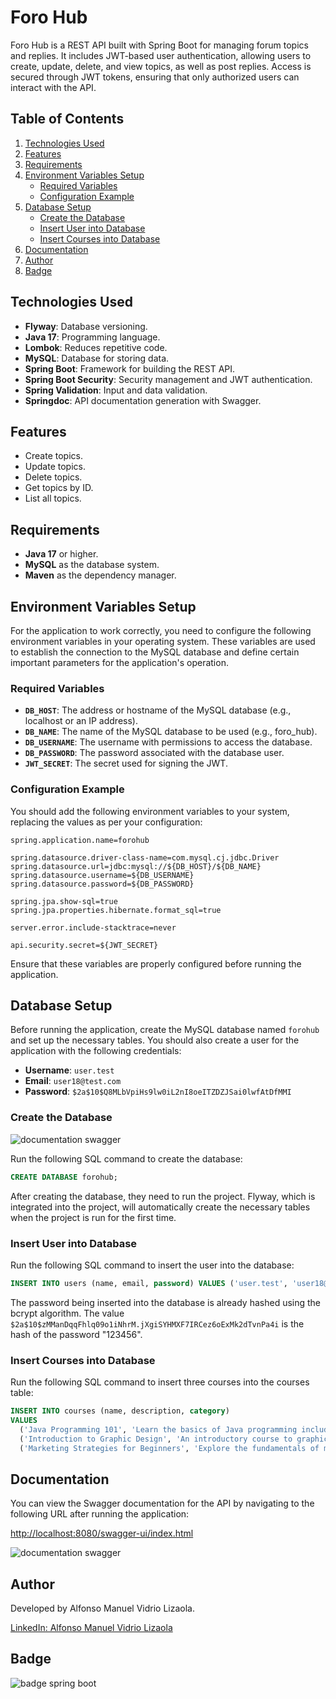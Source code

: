 # Foro Hub

Foro Hub is a REST API built with Spring Boot for managing forum topics and replies. It includes JWT-based user authentication, allowing users to create, update, delete, and view topics, as well as post replies. Access is secured through JWT tokens, ensuring that only authorized users can interact with the API.

## Table of Contents
1. [Technologies Used](#technologies-used)
2. [Features](#features)
3. [Requirements](#requirements)
4. [Environment Variables Setup](#environment-variables-setup)
    - [Required Variables](#required-variables)
    - [Configuration Example](#configuration-example)
5. [Database Setup](#database-setup)
    - [Create the Database](#create-the-database)
    - [Insert User into Database](#insert-user-into-database)
    - [Insert Courses into Database](#insert-courses-into-database)
6. [Documentation](#documentation)
7. [Author](#author)
8. [Badge](#badge)

## Technologies Used
- **Flyway**: Database versioning.
- **Java 17**: Programming language.
- **Lombok**: Reduces repetitive code.
- **MySQL**: Database for storing data.
- **Spring Boot**: Framework for building the REST API.
- **Spring Boot Security**: Security management and JWT authentication.
- **Spring Validation**: Input and data validation.
- **Springdoc**: API documentation generation with Swagger.

## Features
- Create topics.
- Update topics.
- Delete topics.
- Get topics by ID.
- List all topics.

## Requirements
- **Java 17** or higher.
- **MySQL** as the database system.
- **Maven** as the dependency manager.

## Environment Variables Setup

For the application to work correctly, you need to configure the following environment variables in your operating system. These variables are used to establish the connection to the MySQL database and define certain important parameters for the application's operation.

### Required Variables
- **`DB_HOST`**: The address or hostname of the MySQL database (e.g., localhost or an IP address).
- **`DB_NAME`**: The name of the MySQL database to be used (e.g., foro_hub).
- **`DB_USERNAME`**: The username with permissions to access the database.
- **`DB_PASSWORD`**: The password associated with the database user.
- **`JWT_SECRET`**: The secret used for signing the JWT.

### Configuration Example

You should add the following environment variables to your system, replacing the values as per your configuration:

```properties
spring.application.name=forohub

spring.datasource.driver-class-name=com.mysql.cj.jdbc.Driver
spring.datasource.url=jdbc:mysql://${DB_HOST}/${DB_NAME}
spring.datasource.username=${DB_USERNAME}
spring.datasource.password=${DB_PASSWORD}

spring.jpa.show-sql=true
spring.jpa.properties.hibernate.format_sql=true

server.error.include-stacktrace=never

api.security.secret=${JWT_SECRET}
```
Ensure that these variables are properly configured before running the application.

## Database Setup
Before running the application, create the MySQL database named `forohub` and set up the necessary tables. You should also create a user for the application with the following credentials:

- **Username**: `user.test`
- **Email**: `user18@test.com`
- **Password**: `$2a$10$Q8MLbVpiHs9lw0iL2nI8oeITZDZJSai0lwfAtDfMMI`

### Create the Database
<div>
  <img src="https://github.com/user-attachments/assets/254a8ece-ea9c-44a3-9854-2bc8b3d32654" alt="documentation swagger" style="max-width: 550px;">
</div>

Run the following SQL command to create the database:

```sql
CREATE DATABASE forohub;
```

After creating the database, they need to run the project. Flyway, which is integrated into the project, will automatically create the necessary tables when the project is run for the first time.

### Insert User into Database
Run the following SQL command to insert the user into the database:

```sql
INSERT INTO users (name, email, password) VALUES ('user.test', 'user18@test.com', '$2a$10$zMManDqqFhlq09o1iNhrM.jXgiSYHMXF7IRCez6oExMk2dTvnPa4i');
```

The password being inserted into the database is already hashed using the bcrypt algorithm. The value `$2a$10$zMManDqqFhlq09o1iNhrM.jXgiSYHMXF7IRCez6oExMk2dTvnPa4i` is the hash of the password "123456".


### Insert Courses into Database
Run the following SQL command to insert three courses into the courses table:
```sql
INSERT INTO courses (name, description, category) 
VALUES 
  ('Java Programming 101', 'Learn the basics of Java programming including syntax, data types, and control structures.', 'PROGRAMMING'),
  ('Introduction to Graphic Design', 'An introductory course to graphic design, covering design principles and software usage.', 'DESIGN'),
  ('Marketing Strategies for Beginners', 'Explore the fundamentals of marketing, from market research to social media strategies.', 'MARKETING');
```
## Documentation
You can view the Swagger documentation for the API by navigating to the following URL after running the application:

[http://localhost:8080/swagger-ui/index.html](http://localhost:8080/swagger-ui/index.html)

<div>
  <img src="https://github.com/user-attachments/assets/f51bcb4e-76dc-4466-a743-6744f5ad633c" alt="documentation swagger" style="max-width: 550px;">
</div>


## Author
Developed by Alfonso Manuel Vidrio Lizaola.

[LinkedIn: Alfonso Manuel Vidrio Lizaola](https://www.linkedin.com/in/alfonsomanuelvidriolizaola/)

## Badge
<div>
<img src="https://github.com/user-attachments/assets/e1356114-5711-4ee8-8239-0eb3dbf15a36" alt="badge spring boot" style="max-width: 400px; height: auto;">
</div>


